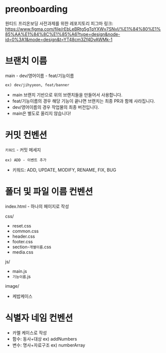# preonboarding
원티드 프리온보딩 사전과제를 위한 레포지토리
피그마 링크: https://www.figma.com/file/rEbLeBRtg5gTpYXWv7SNvI/%E1%84%80%E1%85%AA%E1%84%8C%E1%85%A6?type=design&node-id=0%3A1&mode=design&t=YT48cm3Zf4DvAWMk-1

# 브랜치 이름
main - dev/영어이름 - feat/기능이름

    ex) dev/jihyyeon, feat/banner
- main 브랜치 기반으로 위의 브랜치들을 만들어서 사용합니다.
- feat/기능이름의 경우 해당 기능이 끝나면 브랜치는 최종 PR과 함께 사라집니다.
- dev/영어이름의 경우 작업물의 최종 버전입니다.
- main은 별도로 올리지 않습니다!

# 커밋 컨벤션
`키워드` - 커밋 메세지

    ex) ADD - 이벤트 추가

- 키워드: ADD, UPDATE, MODIFY, RENAME, FIX, BUG

# 폴더 및 파일 이름 컨벤션
index.html - 하나의 페이지로 작성

css/
-  reset.css
-  common.css
-  header.css
-  footer.css
-  section-`개별이름`.css
-  media.css
  
js/
- main.js
- `기능이름`.js

image/
- 케밥케이스

# 식별자 네임 컨벤션
- 카멜 케이스로 작성
- 함수: 동사+대상 ex) addNumbers
- 변수: 명사+자료구조 ex) numberArray
